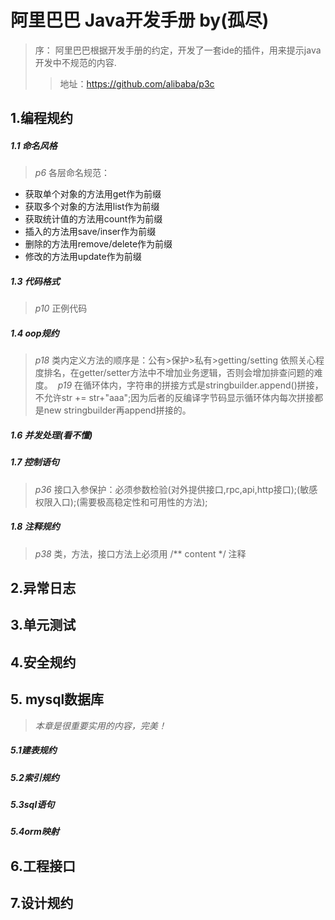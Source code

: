 # 阿里巴巴 Java开发手册 by(孤尽)

> 序： 阿里巴巴根据开发手册的约定，开发了一套ide的插件，用来提示java开发中不规范的内容.
>> 地址：https://github.com/alibaba/p3c

## 1.编程规约
##### 1.1 命名风格
> _p6_ 各层命名规范：
* 获取单个对象的方法用get作为前缀
* 获取多个对象的方法用list作为前缀
* 获取统计值的方法用count作为前缀
* 插入的方法用save/inser作为前缀
* 删除的方法用remove/delete作为前缀
* 修改的方法用update作为前缀
##### 1.3 代码格式
> _p10_ 正例代码
##### 1.4 oop规约
> _p18_ 类内定义方法的顺序是：公有>保护>私有>getting/setting 依照关心程度排名，在getter/setter方法中不增加业务逻辑，否则会增加排查问题的难度。
> _p19_ 在循环体内，字符串的拼接方式是stringbuilder.append()拼接，不允许str += str+"aaa";因为后者的反编译字节码显示循环体内每次拼接都是new stringbuilder再append拼接的。
##### 1.6 并发处理(看不懂)
##### 1.7 控制语句
> _p36_ 接口入参保护：必须参数检验(对外提供接口,rpc,api,http接口);(敏感权限入口);(需要极高稳定性和可用性的方法);
##### 1.8 注释规约
> _p38_ 类，方法，接口方法上必须用 /** content */ 注释

## 2.异常日志

## 3.单元测试
## 4.安全规约
## 5. **mysql数据库** 
> _本章是很重要实用的内容，完美！_
##### 5.1建表规约
##### 5.2索引规约
##### 5.3sql语句
##### 5.4orm映射

## 6.工程接口
## 7.设计规约
